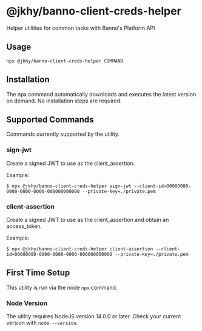# @jkhy/banno-client-creds-helper

Helper utilities for common tasks with Banno's Platform API

## Usage

`
npx @jkhy/banno-client-creds-helper COMMAND
`

## Installation

The npx command automatically downloads and executes the latest version on demand.
No installation steps are required.

## Supported Commands

Commands currently supported by the utility.

### sign-jwt

Create a signed JWT to use as the client_assertion.

Example:
```text
$ npx @jkhy/banno-client-creds-helper sign-jwt --client-id=00000000-0000-0000-0000-000000000000 --private-key=./private.pem 
```

### client-assertion

Create a signed JWT to use as the client_assertion and obtain an access_token.

Example:
```text
$ npx @jkhy/banno-client-creds-helper client-assertion --client-id=00000000-0000-0000-0000-000000000000 --private-key=./private.pem 
```

## First Time Setup

This utility is run via the node `npx` command.

### Node Version

The utility requires NodeJS version 14.0.0 or later. Check your current version with `node --version`.
